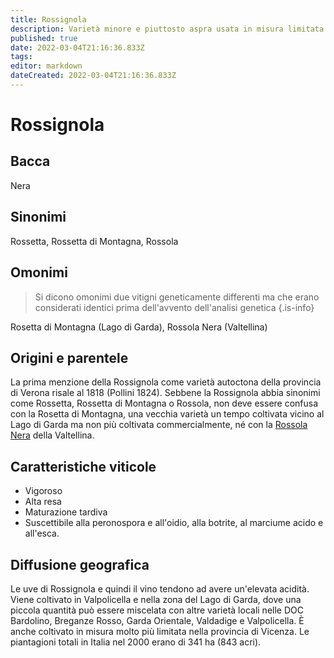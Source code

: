 ```yaml
---
title: Rossignola
description: Varietà minore e piuttosto aspra usata in misura limitata nei blend veneti
published: true
date: 2022-03-04T21:16:36.833Z
tags: 
editor: markdown
dateCreated: 2022-03-04T21:16:36.833Z
---
```


# Rossignola

## Bacca
Nera

## Sinonimi
Rossetta, Rossetta di Montagna, Rossola

## Omonimi
> Si dicono omonimi due vitigni geneticamente differenti ma che erano considerati identici prima dell'avvento dell'analisi genetica
{.is-info}

Rosetta di Montagna (Lago di Garda), Rossola Nera (Valtellina)

## Origini e parentele
La prima menzione della Rossignola come varietà autoctona della provincia di Verona risale al 1818 (Pollini 1824). Sebbene la Rossignola abbia sinonimi come Rossetta, Rossetta di Montagna o Rossola, non deve essere confusa con la Rosetta di Montagna, una vecchia varietà un tempo coltivata vicino al Lago di Garda ma non più coltivata commercialmente, né con la [Rossola Nera](/vitigni/Italia/bacca-nera/rossola-nera) della Valtellina.

## Caratteristiche viticole

- Vigoroso
- Alta resa 
- Maturazione tardiva 
- Suscettibile alla peronospora e all'oidio, alla botrite, al marciume acido e all'esca.

## Diffusione geografica

Le uve di Rossignola e quindi il vino tendono ad avere un'elevata acidità. Viene coltivato in Valpolicella e nella zona del Lago di Garda, dove una piccola quantità può essere miscelata con altre varietà locali nelle DOC Bardolino, Breganze Rosso, Garda Orientale, Valdadige e Valpolicella. È anche coltivato in misura molto più limitata nella provincia di Vicenza. Le piantagioni totali in Italia nel 2000 erano di 341 ha (843 acri).